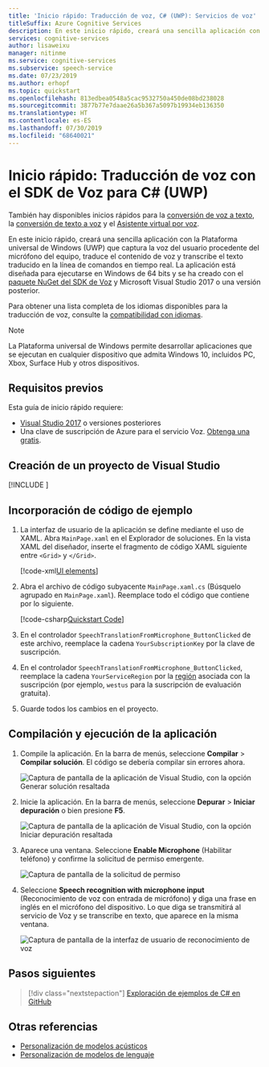```yaml
---
title: 'Inicio rápido: Traducción de voz, C# (UWP): Servicios de voz'
titleSuffix: Azure Cognitive Services
description: En este inicio rápido, creará una sencilla aplicación con la Plataforma universal de Windows (UWP) para capturar la voz del usuario, traducirla a otro idioma y mostrar el texto en la línea de comandos. Esta guía está diseñada para usuarios de Windows.
services: cognitive-services
author: lisaweixu
manager: nitinme
ms.service: cognitive-services
ms.subservice: speech-service
ms.date: 07/23/2019
ms.author: erhopf
ms.topic: quickstart
ms.openlocfilehash: 813edbea0548a5cac9532750a450de08bd238028
ms.sourcegitcommit: 3877b77e7daae26a5b367a5097b19934eb136350
ms.translationtype: HT
ms.contentlocale: es-ES
ms.lasthandoff: 07/30/2019
ms.locfileid: "68640021"
---
```

# <a name="quickstart-translate-speech-with-the-speech-sdk-for-c-uwp"></a>Inicio rápido: Traducción de voz con el SDK de Voz para C# (UWP)

También hay disponibles inicios rápidos para la [conversión de voz a texto](quickstart-csharp-uwp.md), la [conversión de texto a voz](quickstart-text-to-speech-csharp-uwp.md) y el [Asistente virtual por voz](quickstart-virtual-assistant-csharp-uwp.md).

En este inicio rápido, creará una sencilla aplicación con la Plataforma universal de Windows (UWP) que captura la voz del usuario procedente del micrófono del equipo, traduce el contenido de voz y transcribe el texto traducido en la línea de comandos en tiempo real. La aplicación está diseñada para ejecutarse en Windows de 64 bits y se ha creado con el [paquete NuGet del SDK de Voz](https://aka.ms/csspeech/nuget) y Microsoft Visual Studio 2017 o una versión posterior.

Para obtener una lista completa de los idiomas disponibles para la traducción de voz, consulte la [compatibilidad con idiomas](language-support.md).

> [!NOTE]
> La Plataforma universal de Windows permite desarrollar aplicaciones que se ejecutan en cualquier dispositivo que admita Windows 10, incluidos PC, Xbox, Surface Hub y otros dispositivos.

## <a name="prerequisites"></a>Requisitos previos

Esta guía de inicio rápido requiere:

* [Visual Studio 2017](https://visualstudio.microsoft.com/downloads/) o versiones posteriores
* Una clave de suscripción de Azure para el servicio Voz. [Obtenga una gratis](get-started.md).

## <a name="create-a-visual-studio-project"></a>Creación de un proyecto de Visual Studio

[!INCLUDE [](../../../includes/cognitive-services-speech-service-quickstart-uwp-create-proj.md)]

## <a name="add-sample-code"></a>Incorporación de código de ejemplo

1. La interfaz de usuario de la aplicación se define mediante el uso de XAML. Abra `MainPage.xaml` en el Explorador de soluciones. En la vista XAML del diseñador, inserte el fragmento de código XAML siguiente entre `<Grid>` y `</Grid>`.

    [!code-xml[UI elements](~/samples-cognitive-services-speech-sdk/quickstart/speech-translation/csharp-uwp/helloworld/MainPage.xaml#StackPanel)]

1. Abra el archivo de código subyacente `MainPage.xaml.cs` (Búsquelo agrupado en `MainPage.xaml`). Reemplace todo el código que contiene por lo siguiente.

    [!code-csharp[Quickstart Code](~/samples-cognitive-services-speech-sdk/quickstart/speech-translation/csharp-uwp/helloworld/MainPage.xaml.cs#code)]

1. En el controlador `SpeechTranslationFromMicrophone_ButtonClicked` de este archivo, reemplace la cadena `YourSubscriptionKey` por la clave de suscripción.

1. En el controlador `SpeechTranslationFromMicrophone_ButtonClicked`, reemplace la cadena `YourServiceRegion` por la [región](regions.md) asociada con la suscripción (por ejemplo, `westus` para la suscripción de evaluación gratuita).

1. Guarde todos los cambios en el proyecto.

## <a name="build-and-run-the-app"></a>Compilación y ejecución de la aplicación

1. Compile la aplicación. En la barra de menús, seleccione **Compilar** > **Compilar solución**. El código se debería compilar sin errores ahora.

    ![Captura de pantalla de la aplicación de Visual Studio, con la opción Generar solución resaltada](media/sdk/qs-csharp-uwp-08-build.png "Compilación correcta")

1. Inicie la aplicación. En la barra de menús, seleccione **Depurar** > **Iniciar depuración** o bien presione **F5**.

    ![Captura de pantalla de la aplicación de Visual Studio, con la opción Iniciar depuración resaltada](media/sdk/qs-csharp-uwp-09-start-debugging.png "Iniciar la aplicación en depuración")

1. Aparece una ventana. Seleccione **Enable Microphone** (Habilitar teléfono) y confirme la solicitud de permiso emergente.

    ![Captura de pantalla de la solicitud de permiso](media/sdk/qs-csharp-uwp-10-access-prompt.png "Iniciar la aplicación en depuración")

1. Seleccione **Speech recognition with microphone input** (Reconocimiento de voz con entrada de micrófono) y diga una frase en inglés en el micrófono del dispositivo. Lo que diga se transmitirá al servicio de Voz y se transcribe en texto, que aparece en la misma ventana.

    ![Captura de pantalla de la interfaz de usuario de reconocimiento de voz](media/sdk/qs-translate-csharp-uwp-ui-result.png)

## <a name="next-steps"></a>Pasos siguientes

> [!div class="nextstepaction"]
> [Exploración de ejemplos de C# en GitHub](https://aka.ms/csspeech/samples)

## <a name="see-also"></a>Otras referencias

- [Personalización de modelos acústicos](how-to-customize-acoustic-models.md)
- [Personalización de modelos de lenguaje](how-to-customize-language-model.md)
